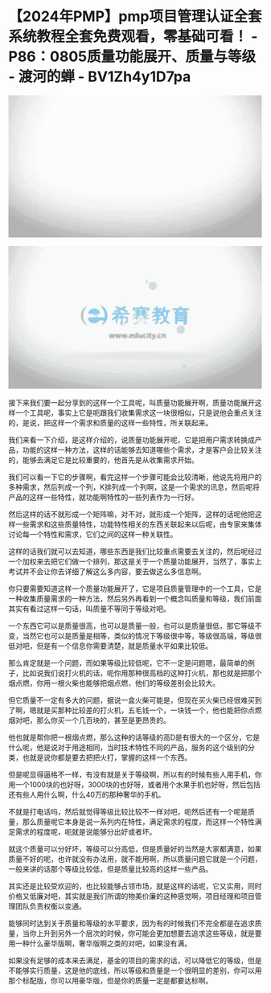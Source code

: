 # 【2024年PMP】pmp项目管理认证全套系统教程全套免费观看，零基础可看！ - P86：0805质量功能展开、质量与等级 - 渡河的蝉 - BV1Zh4y1D7pa

![](img/3f0bf31a327bd189e7ab2567474c8cb7_0.png)

![](img/3f0bf31a327bd189e7ab2567474c8cb7_1.png)

接下来我们要一起分享到的这样一个工具呢，叫质量功能展开啊，质量功能展开这样一个工具呢，事实上它是呃跟我们收集需求这一块很相似，只是说他会重点关注的，是说，把这样一个需求和质量的这样一些特性，所关联起来。

我们来看一下介绍，是这样介绍的，说质量功能展开呢，它是把用户需求转换成产品，功能的这样一种方法，这样的话能够去知道哪些个需求，才是客户会比较关注的，能够去满足它是比较重要的，他首先是从收集需求开始。

我们可以看一下它的步骤啊，看完这样一个步骤可能会比较清晰，他说先将用户的多种需求，然后列成一个列，K排列成一个列啊，这是一个需求的讯息，然后呢将产品的这样一些特性，就功能啊特性的一些列表作为一行好。

然后这样的话不就形成一个矩阵嘛，对不对，就形成一个矩阵，这样的话呢他把这样一些需求和这些质量特性，功能特性相关的东西关联起来以后呢，由专家来集体讨论每一个特性和需求，它们之间的这样一种关联性。

这样的话我们就可以去知道，哪些东西是我们比较重点需要去关注的，然后呢经过一个加权来去把它们做一个排列，那这是关于一个质量功能展开，当然了，事实上考试并不会让你去详细了解这么多内容，要去做这么多信息啊。

你只要需要知道这样一个质量功能展开了，它是项目质量管理中的一个工具，它是一种收集质量需求的一种方法，然后另外再看到一个概念叫质量和等级，我们前面其实有看过这样一句话，叫质量不等同于等级对吧。

一个东西它可以是质量很高，也可以是质量一般，也可以是质量很低，那它等级不变，当然它也可以是质量是相等，类似的情况下等级很中等，等级很高端，等级很低对吧，但是有一个信息你需要清楚，就是质量水平如果比较低。

那么肯定就是一个问题，而如果等级比较低呢，它不一定是问题嗯，最简单的例子，比如说我们说打火机的话，呃你用那种很高档的这种打火机，那也就是把那个烟点燃，你用一根火柴也能够把烟点燃，他们的等级差别会比较大。

但它质量不一定有多大的问题，据说一盒火柴可能是，但现在买火柴已经很难买到了啊，嗯就是买那种比较差的打火机，五毛钱一个，一块钱一个，他也能把你点燃烟对吧，那么你买一个几百块的，甚至是更昂贵的。

他也就是帮你把一根烟点燃，那么这种的话等级的高D是有很大的一个区分，它是什么呢，他是说对于用途相同，当时技术特性不同的产品，服务的这个级别的分类，也就是说你都是要去把把火打，掌握的这样一个东西。

但是呢显得逼格不一样，有没有就是关于等级啊，所以有的时候有些人用手机，你用一个1000块的也好呀，3000块的也好呀，或者用个水果手机也好呀，然后包括还有些人用什么啊，什么40万的那种奢华的手机。

不就是打电话吗，然后就觉得等级比较比较不一样对吧，呃然后还有一个呢是质量，那么质量呢它本身是说一系列内在特性，满足需求的程度，而这样一个特性满足需求的程度呢，呃就是说能够分出好或者坏。

就这个质量可以分好坏，等级可以分高低，但是质量好的当然是大家都满意，如果质量不好的呢，也许就没有办法用，就不能用啊，所以质量问题它就是一个问题，一般来讲的话那个等级比较低，但是质量比较高的这样一些产品。

其实还是比较受欢迎的，也比较能够占领市场，就是这样的话呢，它又实用，同时价格又低廉对吧，其实就是我们所谓的物美价廉的这种感觉啊，项目经理和项目管理团队负责权衡以变通。

能够同时达到关于质量和等级的水平要求，因为有的时候我们不完全都是在追求质量，当你上升到另外一个层次的时候，你可能会更加想要去追求这些等级，就是要用一种什么豪华版啊，奢华版啊之类的对吧，如果没有满。

如果没有足够的成本来去满足，基金的项目的需求的话，可以降低它的等级，但是不能够实行质量，这是他的底线，所以等级和质量是一个很明显的差别，你可以用那个标配版，你可以用豪华版，但是你的质量一定是都要达标啊。

